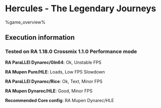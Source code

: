 # Hercules - The Legendary Journeys 

%game_overview%

## Execution information

### Tested on RA 1.18.0 Crossmix 1.1.0 Performance mode

**RA ParaLLEl Dynarec/Gln64**: Ok, Unstable FPS

**RA Mupen Pure/HLE**: Loads, Low FPS Slowdown

**RA ParaLLEl Dynarec/Rice**: Ok, Text, Minor FPS

**RA Mupen Dynarec/HLE**: Good, Minor FPS

**Recommended Core config**: RA Mupen Dynarec/HLE